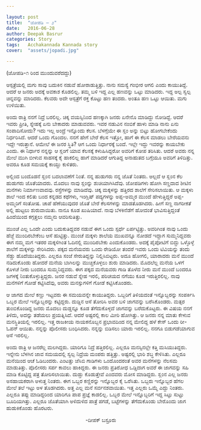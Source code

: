 ```yaml
---

layout: post
title:  "ಜೋಪಡಿ – ೨"
date:   2016-06-28
author: Deepak Basrur
categories: Story
tags:	Acchakannada Kannada story
cover:  "assets/jopadi.jpg"

---
```


(ಜೋಪಡಿ-೧ ರಿಂದ ಮುಂದುವರೆದದ್ದು)

ಆಸ್ಪತ್ರೆಯಲ್ಲಿ ಮಗು ಸಾವು ಬದುಕಿನ ನಡುವೆ ಹೋರಾಡುತ್ತಿತ್ತು. ನಾನು ಸಮಸ್ಯೆ ಗಂಭೀರ ಆಗಲಿ ಎಂದು ಕಾಯುತಿದ್ದೆ. ಆದರೆ ಆ ಜನರು ಅದಕ್ಕೆ ಅವಕಾಶ ಕೊಡಲಿಲ್ಲ. ತಮ್ಮ ಬಳಿ ಇದ್ದ ಎಲ್ಲ ಹಣವನ್ನು
ಒಟ್ಟು ಮಾಡಿದರು. ಇದ್ದ ಅಲ್ಪ ಸ್ವಲ್ಪ ಚಿನ್ನವನ್ನು ಮಾರಿದರು. ಕೆಲವರು ಅದೇ ಆಸ್ಪತ್ರೆಗೆ ರಕ್ತ ಕೊಟ್ಟು ಹಣ ತಂದರು. ಅಂತೂ ಹಣ ಒಟ್ಟು ಆಯಿತು. ಮಗು ಉಳಿಯಿತು.<!--more-->

ಅಂದು ರಾತ್ರಿ ನನಗೆ ನಿದ್ರೆ ಬರಲಿಲ್ಲ. ಚಿಕ್ಕ ವಯಸ್ಸಿನಿಂದ ಹಣಕ್ಕಾಗಿ ಜನರು ಏನೇನೊ ಮಾಡಿದ್ದು ನೋಡಿದ್ದೆ. ಆದರೆ ಇವರು ಪ್ರೀತಿ, ಸ್ನೇಹಕ್ಕೆ ಏನು ಬೇಕಾದರು ಮಾಡುವವರು. ಇವರ ನಡುವಿನ ನಂಬಿಕೆ ಹಾಳು ಮಾಡಿ ನಾನು ಏನು ಸಂಪಾದಿಸೋದು? ಇದು ಇಲ್ಲ ಅಂದ್ರೆ ಇನ್ನೊಂದು ಕೆಲಸ. ಬೆಳಗ್ಗೆಯೇ ಈ ಸ್ಲಂ ಅನ್ನು ಬಿಟ್ಟು ಹೋಗಬೇಕೆಂದು ನಿರ್ಧರಿಸಿದೆ. ಆದರೆ ಒಂದು ಗೊಂದಲ. ನನಗೆ ಹೇಗೆ ಬೇರೆ ಕೆಲಸ ಇತ್ತೋ, ಹಾಗೆ ಈ ಕೆಲಸ ಮಾಡಲು ಬೇರೆಯವನು ಇದ್ದೇ ಇರುತ್ತಾನೆ. ಆಮೇಲೆ ಈ ಜನರ ಸ್ಥಿತಿ? ಆಗ ಒಂದು ನಿರ್ಧಾರಕ್ಕೆ ಬಂದೆ. ಇಲ್ಲೇ ಇದ್ದು ಇವರನ್ನು ಕಾಯಬೇಕು ಎಂದು. ಈ ನಿರ್ಧಾರ ನನ್ನನ್ನು ಆ ಸ್ಲಂಗೆ ಯಾವ ಕೆಲಸಕ್ಕೆ ಕಳುಹಿಸಿದ್ದರೋ ಅವರಿಗೆ ಕೋಪ ತರಿಸಿತು. ಆದರೆ ಅವರು ನನ್ನ ಮೇಲೆ ಮುಗಿ ಬೀಳುವ ಸಾಹಸಕ್ಕೆ ಕೈ ಹಾಕಲಿಲ್ಲ ಹಾಗೆ ಮಾಡಿದರೆ ಆಗುತಿದ್ದ ಅನಾಹುತದ ಬಗ್ಗೆಯೂ ಅವರಿಗೆ ತಿಳಿದಿತ್ತು. ಅವರೂ ಕೂಡ ಸಮಯಕ್ಕೆ ಕಾಯ್ದು ಕುಳಿತರು.

ಅಲ್ಲಿಂದ ಬಂದೊಡನೆ ಸ್ಲಂನ ಬದಲಾವಣೆಗೆ ನಿಂತೆ. ನನ್ನ ಹುಡುಗರು ನನ್ನ ಜೊತೆ ನಿಂತರು. ಅಲ್ಲದೆ ಆ ಸ್ಲಂನ  ಕೆಲ ಹುಡುಗರು ಜೊತೆಯಾದರು. ಮೊದಲು ನಾವು ಸ್ಲಂನ್ನು ಶುಚಿಯಾಗಿಸಿದೆವು. ಜೋಪಡಿಗಳು ಹೋಗಿ ಸಣ್ಣದಾದ ಶೀಟಿನ ಮನೆಗಳು ನಿರ್ಮಾಣವಾದವು. ರಸ್ತೆಗಳನ್ನು ಮಾಡಿದೆವು. ಚಿಕ್ಕ ಮಕ್ಕಳನ್ನು ಹತ್ತಿರದ ಶಾಲೆಗೆ ಸೇರಿಸಲಾಯಿತು. ಆ ಮಕ್ಕಳು ಶಾಲೆ ಇಂದ ಕಲಿತು ಬಂದ ಕನ್ನಡದ ಕಥೆಗಳು, ಇಂಗ್ಲಿಷ್ ಪದ್ಯಗಳನ್ನು ಅಪ್ಪ-ಅಮ್ಮರ ಮುಂದೆ ಹೇಳುತ್ತಿದ್ದರೆ ಅಪ್ಪ-ಅಮ್ಮರಿಗೆ ಸಂತೋಷ. ಚಾಪೆ ಹೆಣೆಯುವುದರ ಜೊತೆ ಬೇರೆ ಕೆಲಸಗಳನ್ನು ಮಾಡತೊಡಗಿದರು. ಹೀಗೆ ಸಣ್ಣ ನಾಗರೀಕತೆ ಅಲ್ಲಿ ಹುಟ್ಟಲು ಶುರುವಾಯಿತು. ನಾನೂ ಕೂಡ ಖುಷಿಯಾದೆ. ನಾವು ಬೆಳಕಿನೆಡೆಗೆ ಹೋದಂತೆ ಭಾವಿಸುತ್ತಿದ್ದಂತೆ ಹಿಂದೆಯಿಂದ ಕಗ್ಗತ್ತಲು ನಮ್ಮನು ಆವರಿಸುತಿತ್ತು.

ಮುಂಚೆ ಎಲ್ಲ ಒಂದೇ ಎಂದು ಬದುಕುತಿದ್ದವರ ನಡುವೆ ಈಗ ಒಂದು ಸ್ಪರ್ಧೆ ಏರ್ಪಟ್ಟಿತ್ತು. ಅವರಿಗಿಂತ ನಾವು ಒಂದು ಹೆಜ್ಜೆ ಮುಂದಿರಬೇಕೆಂಬ ಆಸೆ ಹುಟ್ಟಿತ್ತು. ಮುಂಚೆ ಮಕ್ಕಳು ಶಾಲೆಯ ಮುಖವನ್ನೂ ನೋಡದೆ ಇದ್ದಾಗ ಸುಮ್ಮನಿದ್ದವರು ಈಗ ನಮ್ಮ ಮಗ ಇತರರ ಮಕ್ಕಳಿಗಿಂತ ಓದಿನಲ್ಲಿ ಮುಂದಿರಬೇಕು ಎಂದುಕೊಂಡರು. ಅದಕ್ಕೆ ಪೈಪೋಟಿಗೆ ಬಿದ್ದು ಒಳ್ಳೊಳ್ಳೆ ಶಾಲೆಗೆ ಮಕ್ಕಳನ್ನು ಸೇರಿಸಿದರು. ಪಕ್ಕದ ಮನೆಯವರು ಒಂದು ರೇಡಿಯೋ ತಂದರೆ ಇವರು ಒಂದು ಟಿವಿಯನ್ನು ತಂದು ಸೆಡ್ಡು ಹೊದೆಯುತಿದ್ದರು. ಎಲ್ಲರೂ ಸಂಜೆ ಸೇರುತಿದ್ದನ್ನು ನಿಲ್ಲಿಸಿಬಿಟ್ಟರು. ಅದೂ ಹೋಗಲಿ, ಯಾರಾದರು ಮನೆ ಮುಂದೆ ನಡಿದುಕೊಂಡು ಹೋದರೆ ಮನೆಯ ಬಾಗಿಲನ್ನು ಮುಚ್ಚಿಕೊಳ್ಳಲು ಶುರು ಮಾಡಿದರು. ಮೊದಲೆಲ್ಲ ಮನೆಯ ಒಳಗೆ ಕೊಳಚೆ ನೀರು ಬಂದರೂ ಸುಮ್ಮನಿದ್ದವರು. ಈಗ ಪಕ್ಕದ ಮನೆಯವರು ಗಾಡಿ ತೊಳೆದ ನೀರು ಮನೆ ಮುಂದೆ ಬಂದರೂ ಜಗಳಕ್ಕೆ ನಿಂತುಕೊಳ್ಳುತ್ತಿದ್ದರು. ಜನರ ನಡುವೆ ಸ್ನೇಹ ಇರಲಿ, ಪರಿಚಯದ ನಗೆಯು ಕೂಡ ಇರುತ್ತಿರಲಿಲ್ಲ. ನಾವು ಮನೆಗಳಿಗೆ ಗೋಡೆ ಕಟ್ಟಿಸಿದೆವು, ಅವರು ಮನಸ್ಸುಗಳಿಗೆ ಗೋಡೆ ಕಟ್ಟಿಸಿಕೊಂಡರು.

ಆ ಜಾಗದ ಮೇಲೆ ಕಣ್ಣು ಇಟ್ಟವರು ಈ ಸಮಯವನ್ನೇ ಕಾಯುತಿದ್ದರು. ಒಬ್ಬರಿಗೆ ತಿಳಿಯದಂತೆ ಇನ್ನೊಬ್ಬರನ್ನು ಸಂಪರ್ಕಿಸಿ ಒಬ್ಬರ ಮೇಲೆ ಇನ್ನೊಬ್ಬರನ್ನು ಕಟ್ಟಿದ್ದರು. ದುಡ್ಡಿನ ಆಸೆ ತೋರಿಸಿ ಅವರ ಬಳಿ ಜಾಗವನ್ನು ಬರೆಸಿಕೊಂಡರು. ಮತ್ಸರ ತುಂಬಿಕೊಂಡಿದ್ದ ಜನರು ಮೊದಲು ದುಡ್ಡನ್ನೂ ಕೂಡ ತೆಗೆದುಕೊಳ್ಳದೆ ಜಾಗವನ್ನು ಬರೆದುಕೊಟ್ಟರು. ಈ ವಿಷಯ ನನಗೆ ತಿಳಿದು, ಅದನ್ನು ತಡೆಯಲು ಪ್ರಯತ್ನಿಸಿದೆ. ಆದರೆ ಅಷ್ಟರಲ್ಲಿ ಕಾಲ ಮೀರಿ ಹೋಗಿತ್ತು. ಆ ಜನರು ನನ್ನ ಮಾತು ಕೇಳುವ ಮನಸ್ಥಿತಿಯಲ್ಲಿ ಇರಲಿಲ್ಲ. ಇತ್ತ ರಾಜಕೀಯ ನಾಯಕನೊಬ್ಬನ ಪ್ರಭಾವದಿಂದ ನನ್ನ ಮೇಲಿದ್ದ ಹಳೆ ಕೇಸ್ ಒಂದು ರೀ- ಓಪನ್ ಆಯಿತು. ನನ್ನನ್ನು ಪೊಲೀಸರು ಬಂಧಿಸಿದರು. ನನ್ನನ್ನು ಬಿಡಿಸಲು ಯಾರು ಇರಲಿಲ್ಲ. ನನಗೂ ಬಿಡುಗಡೆಯಾಗುವ ಆಸೆ ಇರಲಿಲ್ಲ.

ಅಂದು ರಾತ್ರಿ ಆ ಜನರೆಲ್ಲ ಮಲಗಿದ್ದರು. ಯಾರಿಗೂ ನಿದ್ರೆ ಹತ್ತಿರಲಿಲ್ಲ. ಎಲ್ಲರೂ ಮನಸ್ಸಿನಲ್ಲೇ ಕತ್ತಿ ಮಸಿಯುತಿದ್ದರು. ಇನ್ನೇನು ಬೆಳಗಿನ ಜಾವ ಸಮಯದಲ್ಲಿ ಸ್ವಲ್ಪ ನಿದ್ರೆಯ ಮಂಪರು ಹತ್ತಿತ್ತು. ಅಷ್ಟರಲ್ಲಿ ಭಾರಿ ಶಬ್ಧ ಕೇಳಿಸಿತು. ಎಲ್ಲರೂ ಮನೆಯಿಂದ ಆಚೆ ಓಡಿಬಂದರು. ಎಂಟತ್ತು ಜೆಸಿಬಿ ಗಾಡಿಗಳು ಒಂದೊಂದರಂತೆ ಅವರ ಮನೆಗಳನ್ನು ನೆಲಸಮ ಮಾಡುತಿತ್ತು. ಪೊಲೀಸರು ಸರ್ಪ ಕಾವಲು ಹಾಕಿದ್ದರು. ಈ ಜನರು ಪ್ರತಿರೋಧ ಒಡ್ಡಿದಾಗ ಅವರೆ ಈ ಜಾಗವನ್ನು ಸಹಿ ಮಾಡಿ ಕೊಟ್ಟಿದ್ದ ಪತ್ರ ತೋರಿಸಲಾಯಿತು. ದುಡ್ಡು ಕೊಡುತ್ತೇವೆ ಎಂದವರು ಮೋಸ ಮಾಡಿದ್ದರು. ಸ್ಲಂನ ಎಲ್ಲ ಜನರು ಅಸಹಾಯಕರಾಗಿ ಅಳುತ್ತ ನಿಂತರು. ಈಗ ಒಬ್ಬರ ಕಣ್ಣಿರನ್ನು ಇನ್ನೊಬ್ಬರ ಕೈ ಒರೆಸಿತು. ಒಬ್ಬರು ಇನ್ನೊಬ್ಬರ ಹೆಗಲ ಮೇಲೆ ತಲೆ ಇಟ್ಟು ಅಳ ತೊಡಗಿದರು. ಅತ್ತ ಎಲ್ಲ ಮನೆ ಸರ್ವನಶವಾಯಿತು. ಇತ್ತ ಎಲ್ಲರು ಒಮ್ಮೆ ಎದ್ದು ನಿಂತರು. ಎಲ್ಲರೂ ತಪ್ಪು ಮಾಡಿದ್ದರಿಂದ ಯಾರಿಗೂ ಪಾಪ ಪ್ರಜ್ಞೆ ಕಾಡಲಿಲ್ಲ. ಒಬ್ಬರ ಮೇಲೆ ಇನ್ನೊಬ್ಬರಿಗೆ ಇದ್ದ ಸಿಟ್ಟು ಸುಟ್ಟು ಬೂದಿಯಗಿತ್ತು. ಎಲ್ಲರೂ ಜೊತೆಯಾಗಿ ಅಳಿದುಳಿದ ಪಾತ್ರೆ ಪಗಡೆ, ಬಟ್ಟೆಗಳನ್ನು ತೆಗೆದುಕೊಂಡು ಬೇರೊಂದು ಜಾಗ ಹುಡುಕಿಕೊಂಡು ಹೊರಟರು.
                         
<p align="center">-ದೀಪಕ್ ಬಸ್ರೂರು</p>
